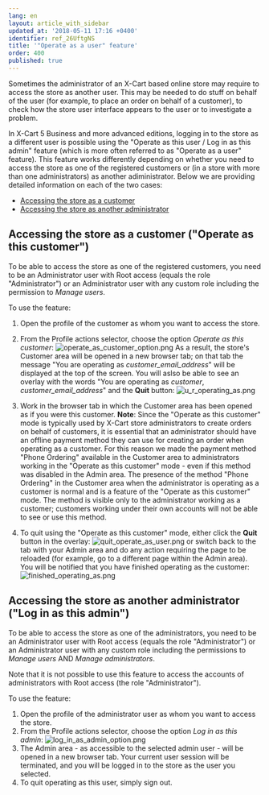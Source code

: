 ```yaml
---
lang: en
layout: article_with_sidebar
updated_at: '2018-05-11 17:16 +0400'
identifier: ref_26UftgNS
title: '"Operate as a user" feature'
order: 400
published: true
---
```

Sometimes the administrator of an X-Cart based online store may require to access the store as another user. This may be needed to do stuff on behalf of the user (for example, to place an order on behalf of a customer), to check how the store user interface appears to the user or to investigate a problem. 

In X-Cart 5 Business and more advanced editions, logging in to the store as a different user is possible using the "Operate as this user / Log in as this admin" feature (which is more often referred to as "Operate as a user" feature). This feature works differently depending on whether you need to access the store as one of the registered customers or (in a store with more than one administrators) as another adiministrator. Below we are providing detailed information on each of the two cases:

   * [Accessing the store as a customer](#accessing-the-store-as-a-customer-operate-as-this-customer)
   * [Accessing the store as another administrator](#accessing-the-store-as-another-administrator-log-in-as-this-admin)

## Accessing the store as a customer ("Operate as this customer")
To be able to access the store as one of the registered customers, you need to be an Administrator user with Root access (equals the role "Administrator") or an Administrator user with any custom role including the permission to *Manage users*.

To use the feature:

   1. Open the profile of the customer as whom you want to access the store.
   2. From the Profile actions selector, choose the option _Operate as this customer_:
      ![operate_as_customer_option.png]({{site.baseurl}}/attachments/ref_26UftgNS/operate_as_customer_option.png)
      As a result, the store's Customer area will be opened in a new browser tab; on that tab the message "You are operating as *customer_email_address*" will be displayed at the top of the screen. You will aslso be able to see an overlay with the words "You are operating as *customer*, *customer_email_address*" and the **Quit** button:
      ![u_r_operating_as.png]({{site.baseurl}}/attachments/ref_26UftgNS/u_r_operating_as.png)
   3. Work in the browser tab in which the Customer area has been opened as if you were this customer.
      **Note**: Since the "Operate as this customer" mode is typically used by X-Cart store administrators to create orders on behalf of customers, it is essential that an administrator should have an offline payment method they can use for creating an order when operating as a customer. For this reason we made the payment method "Phone Ordering" available in the Customer area to administrators working in the "Operate as this customer" mode - even if this method was disabled in the Admin area. The presence of the method "Phone Ordering" in the Customer area when the administrator is operating as a customer is normal and is a feature of the "Operate as this customer" mode. The method is visible only to the administrator working as a customer; customers working under their own accounts will not be able to see or use this method.
      
   4. To quit using the "Operate as this customer" mode, either click the **Quit** button in the overlay:
      ![quit_operate_as_user.png]({{site.baseurl}}/attachments/ref_26UftgNS/quit_operate_as_user.png)
or switch back to the tab with your Admin area and do any action requiring the page to be reloaded (for example, go to a different page within the Admin area). You will be notified that you have finished operating as the customer:
      ![finished_operating_as.png]({{site.baseurl}}/attachments/ref_26UftgNS/finished_operating_as.png)

## Accessing the store as another administrator ("Log in as this admin")
To be able to access the store as one of the administrators, you need to be an Administrator user with Root access (equals the role "Administrator") or an Administrator user with any custom role including the permissions to *Manage users* AND *Manage administrators*.

Note that it is not possible to use this feature to access the accounts of administrators with Root access (the role "Administrator").

To use the feature:

   1. Open the profile of the administrator user as whom you want to access the store.
   2. From the Profile actions selector, choose the option _Log in as this admin_:
      ![log_in_as_admin_option.png]({{site.baseurl}}/attachments/ref_26UftgNS/log_in_as_admin_option.png)
   3. The Admin area - as accessible to the selected admin user - will be opened in a new browser tab. Your current user session will be terminated, and you will be logged in to the store as the user you selected. 
   4. To quit operating as this user, simply sign out.
